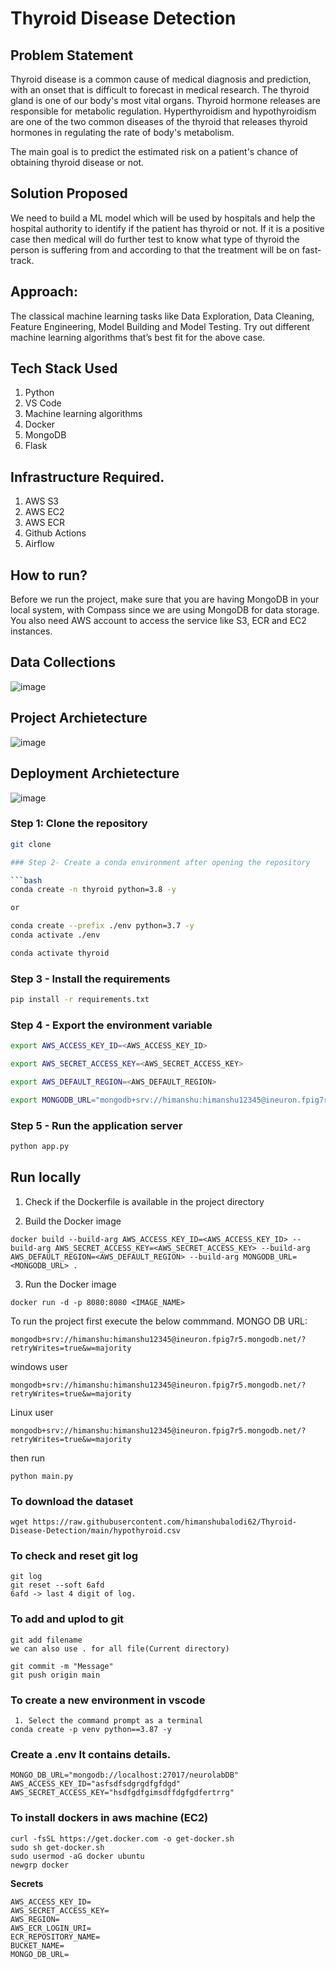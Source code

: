# Thyroid Disease Detection



## Problem Statement
Thyroid disease is a common cause of medical diagnosis and prediction, with an onset that is difficult to forecast in medical research. The thyroid gland is one of our body's most vital organs. Thyroid hormone releases are responsible for metabolic regulation. Hyperthyroidism and hypothyroidism are one of the two common diseases of the thyroid that releases thyroid hormones in regulating the rate of body's metabolism.

The main goal is to predict the estimated risk on a patient's chance of obtaining thyroid disease or not.

## Solution Proposed 
We need to build a ML model which will be used by hospitals and help the hospital authority to identify if the patient has thyroid or not. If it is a positive case then medical will do further test to know what type of thyroid the person is suffering from and according to that the treatment will be on fast-track.


## Approach: 
The classical machine learning tasks like Data Exploration, Data Cleaning,
Feature Engineering, Model Building and Model Testing. Try out different machine
learning algorithms that’s best fit for the above case.

## Tech Stack Used
1. Python 
2. VS Code 
3. Machine learning algorithms
4. Docker
5. MongoDB
6. Flask

## Infrastructure Required.

1. AWS S3
2. AWS EC2
3. AWS ECR
4. Github Actions
5. Airflow


## How to run?
Before we run the project, make sure that you are having MongoDB in your local system, with Compass since we are using MongoDB for data storage. You also need AWS account to access the service like S3, ECR and EC2 instances.

 







## Data Collections

![image](https://user-images.githubusercontent.com/102937478/216246951-7c187908-a8b0-4c64-8f37-6549c49e20fa.png)

## Project Archietecture

![image](https://user-images.githubusercontent.com/57321948/193536768-ae704adc-32d9-4c6c-b234-79c152f756c5.png)


## Deployment Archietecture
![image](https://user-images.githubusercontent.com/57321948/193536973-4530fe7d-5509-4609-bfd2-cd702fc82423.png)



### Step 1: Clone the repository
```bash
git clone 

### Step 2- Create a conda environment after opening the repository

```bash
conda create -n thyroid python=3.8 -y

or 

conda create --prefix ./env python=3.7 -y
conda activate ./env
```

```bash
conda activate thyroid
```

### Step 3 - Install the requirements
```bash
pip install -r requirements.txt
```

### Step 4 - Export the environment variable
```bash
export AWS_ACCESS_KEY_ID=<AWS_ACCESS_KEY_ID>

export AWS_SECRET_ACCESS_KEY=<AWS_SECRET_ACCESS_KEY>

export AWS_DEFAULT_REGION=<AWS_DEFAULT_REGION>

export MONGODB_URL="mongodb+srv://himanshu:himanshu12345@ineuron.fpig7r5.mongodb.net/?retryWrites=true&w=majority"

```

### Step 5 - Run the application server
```bash
python app.py
```


## Run locally

1. Check if the Dockerfile is available in the project directory

2. Build the Docker image
```
docker build --build-arg AWS_ACCESS_KEY_ID=<AWS_ACCESS_KEY_ID> --build-arg AWS_SECRET_ACCESS_KEY=<AWS_SECRET_ACCESS_KEY> --build-arg AWS_DEFAULT_REGION=<AWS_DEFAULT_REGION> --build-arg MONGODB_URL=<MONGODB_URL> . 

```

3. Run the Docker image
```
docker run -d -p 8080:8080 <IMAGE_NAME>
```

To run the project  first execute the below commmand.
MONGO DB URL: 
```
mongodb+srv://himanshu:himanshu12345@ineuron.fpig7r5.mongodb.net/?retryWrites=true&w=majority
```
windows user

```
mongodb+srv://himanshu:himanshu12345@ineuron.fpig7r5.mongodb.net/?retryWrites=true&w=majority
```

Linux user

```
mongodb+srv://himanshu:himanshu12345@ineuron.fpig7r5.mongodb.net/?retryWrites=true&w=majority
```

then run 
```
python main.py
```

### To download the dataset 
```
wget https://raw.githubusercontent.com/himanshubalodi62/Thyroid-Disease-Detection/main/hypothyroid.csv
```

### To check and reset git log
```
git log
git reset --soft 6afd
6afd -> last 4 digit of log. 
```

### To add and uplod to git
```
git add filename
we can also use . for all file(Current directory)

git commit -m "Message"
git push origin main
```


### **To create a new environment in vscode** 
```
 1. Select the command prompt as a terminal 
conda create -p venv python==3.87 -y
```

### Create a .env It contains details.
```
MONGO_DB_URL="mongodb://localhost:27017/neurolabDB"
AWS_ACCESS_KEY_ID="asfsdfsdgrgdfgfdgd"
AWS_SECRET_ACCESS_KEY="hsdfgdfgimsdffdgfgdfertrrg"
```
### **To install dockers in aws machine (EC2)**
```
curl -fsSL https://get.docker.com -o get-docker.sh
sudo sh get-docker.sh
sudo usermod -aG docker ubuntu
newgrp docker
```



**Secrets**
```
AWS_ACCESS_KEY_ID=
AWS_SECRET_ACCESS_KEY=
AWS_REGION=
AWS_ECR_LOGIN_URI=
ECR_REPOSITORY_NAME=
BUCKET_NAME=
MONGO_DB_URL=
```

